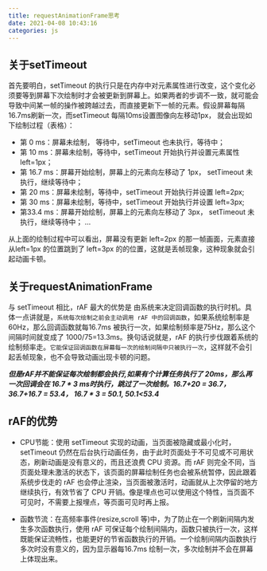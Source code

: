 ```yaml
---
title: requestAnimationFrame思考
date: 2021-04-08 10:43:16
categories: js
---
```


## 关于setTimeout
首先要明白，setTimeout 的执行只是在内存中对元素属性进行改变，这个变化必须要等到屏幕下次绘制时才会被更新到屏幕上。如果两者的步调不一致，就可能会导致中间某一帧的操作被跨越过去，而直接更新下一帧的元素。假设屏幕每隔16.7ms刷新一次，而setTimeout 每隔10ms设置图像向左移动1px， 就会出现如下绘制过程（表格）：

 - 第    0  ms：屏幕未绘制，  等待中，setTimeout 也未执行，等待中；
 - 第   10 ms：屏幕未绘制，等待中，setTimeout 开始执行并设置元素属性 left=1px；
 - 第 16.7 ms：屏幕开始绘制，屏幕上的元素向左移动了 1px， setTimeout 未执行，继续等待中；
 - 第   20 ms：屏幕未绘制，等待中，setTimeout 开始执行并设置 left=2px;
 - 第   30 ms：屏幕未绘制，等待中，setTimeout 开始执行并设置 left=3px;
 - 第33.4 ms：屏幕开始绘制，屏幕上的元素向左移动了 3px， setTimeout 未执行，继续等待中；
...

从上面的绘制过程中可以看出，屏幕没有更新 left=2px 的那一帧画面，元素直接从left=1px 的位置跳到了 left=3px 的的位置，这就是丢帧现象，这种现象就会引起动画卡顿。

## 关于requestAnimationFrame
与 setTimeout 相比，rAF 最大的优势是 由系统来决定回调函数的执行时机。具体一点讲就是，```系统每次绘制之前会主动调用 rAF 中的回调函数```，如果系统绘制率是 60Hz，那么回调函数就每16.7ms 被执行一次，如果绘制频率是75Hz，那么这个间隔时间就变成了 1000/75=13.3ms。换句话说就是，rAF 的执行步伐跟着系统的绘制频率走。```它能保证回调函数在屏幕每一次的绘制间隔中只被执行一次```，这样就不会引起丢帧现象，也不会导致动画出现卡顿的问题。

***但是rAF并不能保证每次绘制都会执行,如果有个计算任务执行了  20ms，那么再一次回调会在 16.7 * 3 ms时执行，跳过了一次绘制。16.7+20 = 36.7，36.7+16.7 = 53.4， 16.7 * 3 = 50.1, 50.1<53.4***

## rAF的优势
 - CPU节能：使用 setTimeout 实现的动画，当页面被隐藏或最小化时，setTimeout 仍然在后台执行动画任务，由于此时页面处于不可见或不可用状态，刷新动画是没有意义的，而且还浪费 CPU 资源。而 rAF 则完全不同，当页面处理未激活的状态下，该页面的屏幕绘制任务也会被系统暂停，因此跟着系统步伐走的 rAF 也会停止渲染，当页面被激活时，动画就从上次停留的地方继续执行，有效节省了 CPU 开销。像是埋点也可以使用这个特性，当页面不可见时，不需要上报埋点，等页面可见时再上报。

 - 函数节流：在高频率事件(resize,scroll 等)中，为了防止在一个刷新间隔内发生多次函数执行，使用 rAF 可保证每个绘制间隔内，函数只被执行一次，这样既能保证流畅性，也能更好的节省函数执行的开销。一个绘制间隔内函数执行多次时没有意义的，因为显示器每16.7ms 绘制一次，多次绘制并不会在屏幕上体现出来。